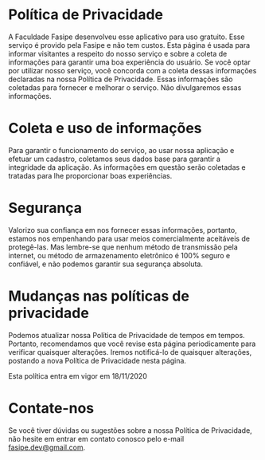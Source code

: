 # Política de Privacidade

A Faculdade Fasipe desenvolveu esse aplicativo para uso gratuito. Esse serviço é provido pela Fasipe e não tem custos.
Esta página é usada para informar visitantes a respeito do nosso serviço e sobre a coleta de informações para garantir uma boa experiência do usuário.
Se você optar por utilizar nosso serviço, você concorda com a coleta dessas informações declaradas na nossa Política de Privacidade. Essas informações são coletadas para fornecer e melhorar o serviço. Não divulgaremos essas informações.

# Coleta e uso de informações
Para garantir o funcionamento do serviço, ao usar nossa aplicação e efetuar um cadastro, coletamos seus dados base para garantir a integridade da aplicação. As informações em questão serão coletadas e tratadas para lhe proporcionar boas experiências. 

# Segurança

Valorizo sua confiança em nos fornecer essas informações, portanto, estamos nos empenhando para usar meios comercialmente aceitáveis de protegê-las. Mas lembre-se que nenhum método de transmissão pela internet, ou método de armazenamento eletrônico é 100% seguro e confiável, e não podemos garantir sua segurança absoluta.

# Mudanças nas políticas de privacidade

Podemos atualizar nossa Política de Privacidade de tempos em tempos. Portanto, recomendamos que você revise esta página periodicamente para verificar quaisquer alterações. Iremos notificá-lo de quaisquer alterações, postando a nova Política de Privacidade nesta página.

Esta política entra em vigor em 18/11/2020

# Contate-nos

Se você tiver dúvidas ou sugestões sobre a nossa Política de Privacidade, não hesite em entrar em contato conosco pelo e-mail fasipe.dev@gmail.com.

